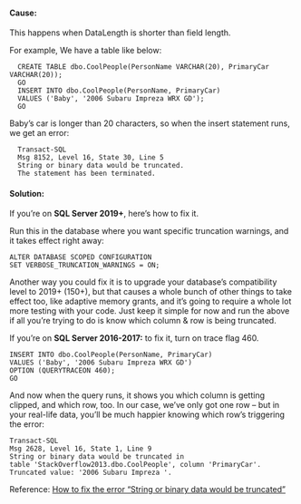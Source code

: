 #### Cause:

This happens when DataLength is shorter than field length. 

For example, We have a table like below: 

      CREATE TABLE dbo.CoolPeople(PersonName VARCHAR(20), PrimaryCar VARCHAR(20));
      GO
      INSERT INTO dbo.CoolPeople(PersonName, PrimaryCar)
      VALUES ('Baby', '2006 Subaru Impreza WRX GD');
      GO
      
Baby’s car is longer than 20 characters, so when the insert statement runs, we get an error:

      Transact-SQL
      Msg 8152, Level 16, State 30, Line 5
      String or binary data would be truncated.
      The statement has been terminated.
      
#### Solution:
 
If you’re on **SQL Server 2019+**, here’s how to fix it.

Run this in the database where you want specific truncation warnings, and it takes effect right away:

    ALTER DATABASE SCOPED CONFIGURATION 
    SET VERBOSE_TRUNCATION_WARNINGS = ON;
    
Another way you could fix it is to upgrade your database’s compatibility level to 2019+ (150+), 
but that causes a whole bunch of other things to take effect too, like adaptive memory grants, 
and it’s going to require a whole lot more testing with your code. 
Just keep it simple for now and run the above if all you’re trying to do is know which column & row is being truncated.

If you’re on **SQL Server 2016-2017:**
to fix it, turn on trace flag 460.

    INSERT INTO dbo.CoolPeople(PersonName, PrimaryCar)
    VALUES ('Baby', '2006 Subaru Impreza WRX GD')
    OPTION (QUERYTRACEON 460);
    GO
    
And now when the query runs, it shows you which column is getting clipped, and which row, too. 
In our case, we’ve only got one row – but in your real-life data, you’ll be much happier knowing which row’s triggering the error:

    Transact-SQL
    Msg 2628, Level 16, State 1, Line 9
    String or binary data would be truncated in 
    table 'StackOverflow2013.dbo.CoolPeople', column 'PrimaryCar'. 
    Truncated value: '2006 Subaru Impreza '.
    
Reference: [How to fix the error “String or binary data would be truncated”](https://www.brentozar.com/archive/2019/03/how-to-fix-the-error-string-or-binary-data-would-be-truncated/)
